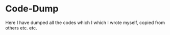 <!-- @format -->

# Code-Dump

Here I have dumped all the codes which I which I wrote myself, copied from others etc. etc.
